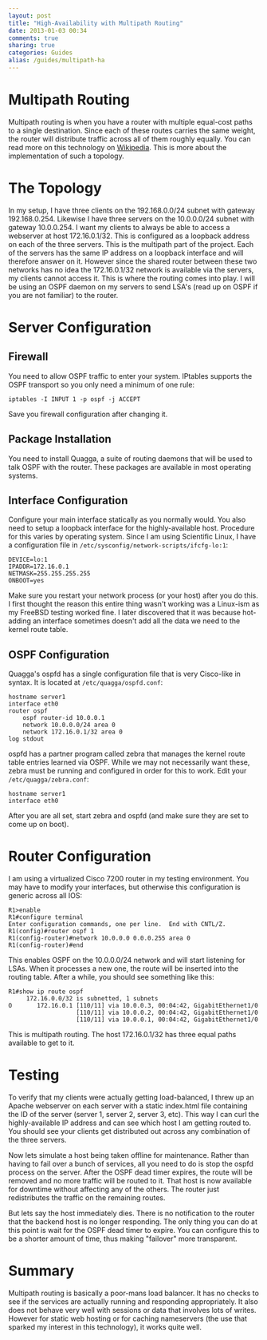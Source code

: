```yaml
---
layout: post
title: "High-Availability with Multipath Routing"
date: 2013-01-03 00:34
comments: true
sharing: true
categories: Guides
alias: /guides/multipath-ha
---
```

# Multipath Routing
Multipath routing is when you have a router with multiple equal-cost paths to a single destination. Since each of these routes carries the same weight, the router will distribute traffic across all of them roughly equally. You can read more on this technology on <a href="https://en.wikipedia.org/wiki/Equal-cost_multi-path_routing">Wikipedia</a>. This is more about the implementation of such a topology. 

# The Topology
In my setup, I have three clients on the 192.168.0.0/24 subnet with gateway 192.168.0.254. Likewise I have three servers on the 10.0.0.0/24 subnet with gateway 10.0.0.254. I want my clients to always be able to access a webserver at host 172.16.0.1/32. This is configured as a loopback address on each of the three servers. This is the multipath part of the project. Each of the servers has the same IP address on a loopback interface and will therefore answer on it. However since the shared router between these two networks has no idea the 172.16.0.1/32 network is available via the servers, my clients cannot access it. This is where the routing comes into play. I will be using an OSPF daemon on my servers to send LSA's (read up on OSPF if you are not familiar) to the router. 
<img src="http://www.grantcohoe.com/images/blog/multipath.png" alt="" title="" />

# Server Configuration
## Firewall
You need to allow OSPF traffic to enter your system. IPtables supports the OSPF transport so you only need a minimum of one rule:
```
iptables -I INPUT 1 -p ospf -j ACCEPT
```
Save you firewall configuration after changing it.

## Package Installation
You need to install Quagga, a suite of routing daemons that will be used to talk OSPF with the router. These packages are available in most operating systems. 

## Interface Configuration
Configure your main interface statically as you normally would. You also need to setup a loopback interface for the highly-available host. Procedure for this varies by operating system. Since I am using Scientific Linux, I have a configuration file in ```/etc/sysconfig/network-scripts/ifcfg-lo:1```:
```
DEVICE=lo:1
IPADDR=172.16.0.1
NETMASK=255.255.255.255
ONBOOT=yes
```
Make sure you restart your network process (or your host) after you do this. I first thought the reason this entire thing wasn't working was a Linux-ism as my FreeBSD testing worked fine. I later discovered that it was because hot-adding an interface sometimes doesn't add all the data we need to the kernel route table. 

## OSPF Configuration
Quagga's ospfd has a single configuration file that is very Cisco-like in syntax. It is located at ```/etc/quagga/ospfd.conf```:
```
hostname server1
interface eth0
router ospf
	ospf router-id 10.0.0.1
	network 10.0.0.0/24 area 0
	network 172.16.0.1/32 area 0
log stdout
```
ospfd has a partner program called zebra that manages the kernel route table entries learned via OSPF. While we may not necessarily want these, zebra must be running and configured in order for this to work. Edit your ```/etc/quagga/zebra.conf```:
```
hostname server1
interface eth0
```
After you are all set, start zebra and ospfd (and make sure they are set to come up on boot).

# Router Configuration
I am using a virtualized Cisco 7200 router in my testing environment. You may have to modify your interfaces, but otherwise this configuration is generic across all IOS:
```
R1>enable
R1#configure terminal
Enter configuration commands, one per line.  End with CNTL/Z.
R1(config)#router ospf 1
R1(config-router)#network 10.0.0.0 0.0.0.255 area 0
R1(config-router)#end
```
This enables OSPF on the 10.0.0.0/24 network and will start listening for LSAs. When it processes a new one, the route will be inserted into the routing table. After a while, you should see something like this:
```
R1#show ip route ospf
     172.16.0.0/32 is subnetted, 1 subnets
O       172.16.0.1 [110/11] via 10.0.0.3, 00:04:42, GigabitEthernet1/0
                   [110/11] via 10.0.0.2, 00:04:42, GigabitEthernet1/0
                   [110/11] via 10.0.0.1, 00:04:42, GigabitEthernet1/0
```
This is multipath routing. The host 172.16.0.1/32 has three equal paths available to get to it. 

# Testing
To verify that my clients were actually getting load-balanced, I threw up an Apache webserver on each server with a static index.html file containing the ID of the server (server 1, server 2, server 3, etc). This way I can curl the highly-available IP address and can see which host I am getting routed to. You should see your clients get distributed out across any combination of the three servers. 

Now lets simulate a host being taken offline for maintenance. Rather than having to fail over a bunch of services, all you need to do is stop the ospfd process on the server. After the OSPF dead timer expires, the route will be removed and no more traffic will be routed to it. That host is now available for downtime without affecting any of the others. The router just redistributes the traffic on the remaining routes. 

But lets say the host immediately dies. There is no notification to the router that the backend host is no longer responding. The only thing you can do at this point is wait for the OSPF dead timer to expire. You can configure this to be a shorter amount of time, thus making "failover" more transparent. 

# Summary
Multipath routing is basically a poor-mans load balancer. It has no checks to see if the services are actually running and responding appropriately. It also does not behave very well with sessions or data that involves lots of writes. However for static web hosting or for caching nameservers (the use that sparked my interest in this technology), it works quite well.
